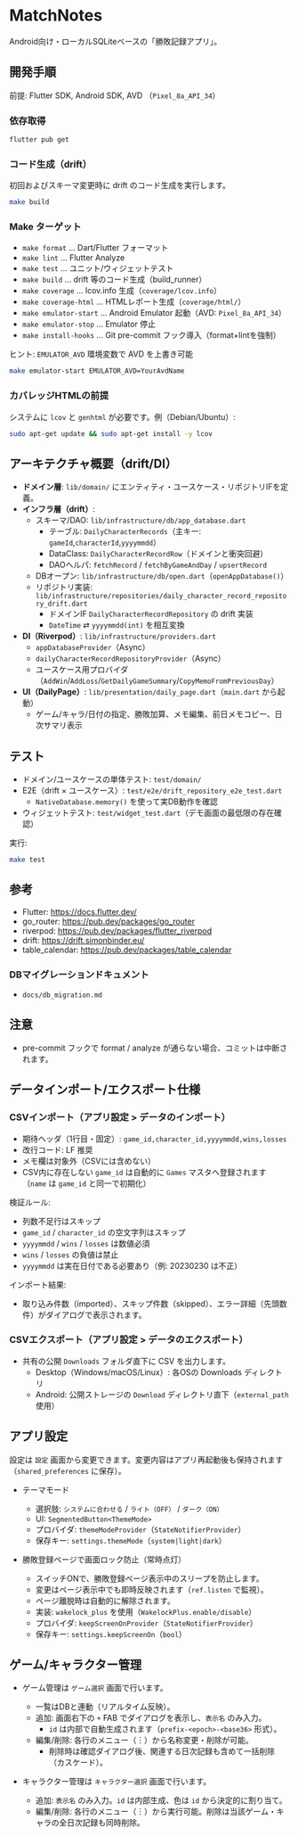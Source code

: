 # MatchNotes

 Android向け・ローカルSQLiteベースの「勝敗記録アプリ」。

## 開発手順

前提: Flutter SDK, Android SDK, AVD （`Pixel_8a_API_34`）

### 依存取得

```bash
flutter pub get
```

### コード生成（drift）

初回およびスキーマ変更時に drift のコード生成を実行します。

```bash
make build
```

### Make ターゲット

- `make format` … Dart/Flutter フォーマット
- `make lint` … Flutter Analyze
- `make test` … ユニット/ウィジェットテスト
- `make build` … drift 等のコード生成（build_runner）
- `make coverage` … lcov.info 生成（`coverage/lcov.info`）
- `make coverage-html` … HTMLレポート生成（`coverage/html/`）
- `make emulator-start` … Android Emulator 起動（AVD: `Pixel_8a_API_34`）
- `make emulator-stop` … Emulator 停止
- `make install-hooks` … Git pre-commit フック導入（format+lintを強制）

ヒント: `EMULATOR_AVD` 環境変数で AVD を上書き可能

```bash
make emulator-start EMULATOR_AVD=YourAvdName
```

### カバレッジHTMLの前提

システムに `lcov` と `genhtml` が必要です。例（Debian/Ubuntu）:

```bash
sudo apt-get update && sudo apt-get install -y lcov
```

## アーキテクチャ概要（drift/DI）

- **ドメイン層**: `lib/domain/` にエンティティ・ユースケース・リポジトリIFを定義。
- **インフラ層（drift）**:
  - スキーマ/DAO: `lib/infrastructure/db/app_database.dart`
    - テーブル: `DailyCharacterRecords`（主キー: `gameId`,`characterId`,`yyyymmdd`）
    - DataClass: `DailyCharacterRecordRow`（ドメインと衝突回避）
    - DAOヘルパ: `fetchRecord` / `fetchByGameAndDay` / `upsertRecord`
  - DBオープン: `lib/infrastructure/db/open.dart`（`openAppDatabase()`）
  - リポジトリ実装: `lib/infrastructure/repositories/daily_character_record_repository_drift.dart`
    - ドメインIF `DailyCharacterRecordRepository` の drift 実装
    - `DateTime` ⇄ `yyyymmdd(int)` を相互変換
- **DI（Riverpod）**: `lib/infrastructure/providers.dart`
  - `appDatabaseProvider`（Async）
  - `dailyCharacterRecordRepositoryProvider`（Async）
  - ユースケース用プロバイダ（`AddWin`/`AddLoss`/`GetDailyGameSummary`/`CopyMemoFromPreviousDay`）
- **UI（DailyPage）**: `lib/presentation/daily_page.dart`（`main.dart` から起動）
  - ゲーム/キャラ/日付の指定、勝敗加算、メモ編集、前日メモコピー、日次サマリ表示

## テスト

- ドメイン/ユースケースの単体テスト: `test/domain/`
- E2E（drift × ユースケース）: `test/e2e/drift_repository_e2e_test.dart`
  - `NativeDatabase.memory()` を使って実DB動作を確認
- ウィジェットテスト: `test/widget_test.dart`（デモ画面の最低限の存在確認）

実行:

```bash
make test
```

## 参考

 - Flutter: https://docs.flutter.dev/
 - go_router: https://pub.dev/packages/go_router
 - riverpod: https://pub.dev/packages/flutter_riverpod
 - drift: https://drift.simonbinder.eu/
 - table_calendar: https://pub.dev/packages/table_calendar

### DBマイグレーションドキュメント

- `docs/db_migration.md`

## 注意

- pre-commit フックで format / analyze が通らない場合、コミットは中断されます。

## データインポート/エクスポート仕様

### CSVインポート（アプリ設定 > データのインポート）

- 期待ヘッダ（1行目・固定）: `game_id,character_id,yyyymmdd,wins,losses`
- 改行コード: LF 推奨
- メモ欄は対象外（CSVには含めない）
- CSV内に存在しない `game_id` は自動的に `Games` マスタへ登録されます（`name` は `game_id` と同一で初期化）

検証ルール:

- 列数不足行はスキップ
- `game_id` / `character_id` の空文字列はスキップ
- `yyyymmdd` / `wins` / `losses` は数値必須
- `wins` / `losses` の負値は禁止
- `yyyymmdd` は実在日付である必要あり（例: 20230230 は不正）

インポート結果:

- 取り込み件数（imported）、スキップ件数（skipped）、エラー詳細（先頭数件）がダイアログで表示されます。

### CSVエクスポート（アプリ設定 > データのエクスポート）

- 共有の公開 `Downloads` フォルダ直下に CSV を出力します。
  - Desktop（Windows/macOS/Linux）: 各OSの Downloads ディレクトリ
  - Android: 公開ストレージの `Download` ディレクトリ直下（`external_path` 使用）

## アプリ設定

設定は `設定` 画面から変更できます。変更内容はアプリ再起動後も保持されます（`shared_preferences` に保存）。

- テーマモード
  - 選択肢: `システムに合わせる` / `ライト（OFF）` / `ダーク（ON）`
  - UI: `SegmentedButton<ThemeMode>`
  - プロバイダ: `themeModeProvider`（`StateNotifierProvider`）
  - 保存キー: `settings.themeMode`（`system|light|dark`）

- 勝敗登録ページで画面ロック防止（常時点灯）
  - スイッチONで、勝敗登録ページ表示中のスリープを防止します。
  - 変更はページ表示中でも即時反映されます（`ref.listen` で監視）。
  - ページ離脱時は自動的に解除されます。
  - 実装: `wakelock_plus` を使用（`WakelockPlus.enable/disable`）
  - プロバイダ: `keepScreenOnProvider`（`StateNotifierProvider`）
  - 保存キー: `settings.keepScreenOn`（`bool`）

## ゲーム/キャラクター管理

- ゲーム管理は `ゲーム選択` 画面で行います。
  - 一覧はDBと連動（リアルタイム反映）。
  - 追加: 画面右下の `+` FAB でダイアログを表示し、`表示名` のみ入力。
    - `id` は内部で自動生成されます（`prefix-<epoch>-<base36>` 形式）。
  - 編集/削除: 各行のメニュー（︙）から名称変更・削除が可能。
    - 削除時は確認ダイアログ後、関連する日次記録も含めて一括削除（カスケード）。

- キャラクター管理は `キャラクター選択` 画面で行います。
  - 追加: `表示名` のみ入力。`id` は内部生成、色は `id` から決定的に割り当て。
  - 編集/削除: 各行のメニュー（︙）から実行可能。削除は当該ゲーム・キャラの全日次記録も同時削除。
